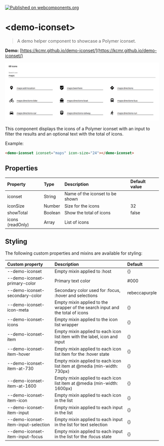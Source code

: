 [![Published on webcomponents.org](https://img.shields.io/badge/webcomponents.org-published-blue.svg?style=flat-square)](https://www.webcomponents.org/element/kcmr/demo-iconset/)

# &lt;demo-iconset&gt;

> A demo helper component to showcase a Polymer iconset. 

**Demo:** [https://kcmr.github.io/demo-iconset/](https://kcmr.github.io/demo-iconset/)

[![Demo](demo-iconset-screenshot.png)](https://kcmr.github.io/demo-iconset/)

This component displays the icons of a Polymer iconset with an input to filter the results and an optional text with the total of icons.

Example:

```html
<demo-iconset iconset="maps" icon-size="24"></demo-iconset>
```

## Properties

| Property | Type | Description | Default value |
|:--|:--|:--|:--|
| iconset | String | Name of the iconset to be shown | |
| iconSize | Number | Size for the icons | 32 |
| showTotal | Boolean | Show the total of icons | false |
| icons (readOnly) | Array | List of icons | |


## Styling

The following custom properties and mixins are available for styling:

| Custom property | Description     | Default        |
|:----------------|:----------------|:---------------|
| --demo-iconset  | Empty mixin applied to :host     | {} |
| --demo-iconset-primary-color | Primary text color | #000 |
| --demo-iconset-secondary-color | Secondary color used for :focus, :hover and selections | rebeccapurple |
| --demo-iconset-icon-meta | Empty mixin applied to the wrapper of the search input and the total of icons | {} |
| --demo-iconset-icons | Empty mixin applied to the icon list wrapper | {} |
| --demo-iconset-item | Empty mixin applied to each icon list item with the label, icon and input | {} |
| --demo-iconset-item-hover | Empty mixin applied to each icon list item for the :hover state | {} |
| --demo-iconset-item-at-730 | Empty mixin applied to each icon list item at @media (min-width: 730px) | {} |
| --demo-iconset-item-at-1600 | Empty mixin applied to each icon list item at @media (min-width: 1600px) | {} |
| --demo-iconset-item-icon | Empty mixin applied to each icon in the list | {} |
| --demo-iconset-item-input | Empty mixin applied to each input in the list | {} |
| --demo-iconset-item-input-selection | Empty mixin applied to each input in the list for text selection | {} |
| --demo-iconset-item-input-focus | Empty mixin applied to each input in the list for the :focus state | {} |
